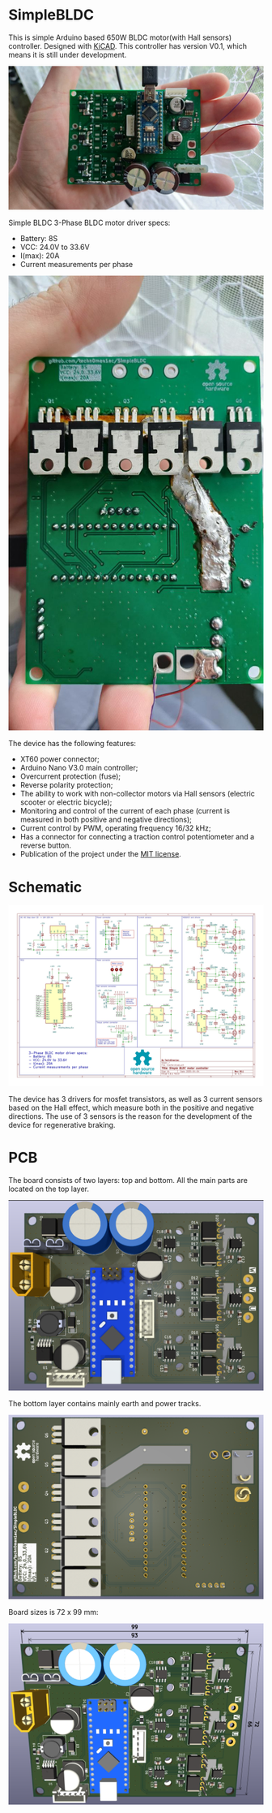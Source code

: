 # SimpleBLDC

This is simple Arduino based 650W BLDC motor(with Hall sensors) controller. Designed with [KiCAD](https://www.kicad.org/). This controller has version V0.1, which means it is still under development.

![SimpleBLDC PCB in real life](https://raw.githubusercontent.com/techn0man1ac/SimpleBLDC/refs/heads/main/PCB/IMGs/Real_BLDC_Face.jpg)

Simple BLDC 3-Phase BLDC motor driver specs:
- Battery: 8S 
- VCC: 24.0V to 33.6V
- I(max): 20A 
- Сurrent measurements per phase

![SimpleBLDC PCB in real life_back](https://raw.githubusercontent.com/techn0man1ac/SimpleBLDC/refs/heads/main/PCB/IMGs/Real_BLDC_back.jpg)

The device has the following features:
- XT60 power connector;
- Arduino Nano V3.0 main controller;
- Overcurrent protection (fuse);
- Reverse polarity protection;
- The ability to work with non-collector motors via Hall sensors (electric scooter or electric bicycle);
- Monitoring and control of the current of each phase (current is measured in both positive and negative directions);
- Current control by PWM, operating frequency 16/32 kHz;
- Has a connector for connecting a traction control potentiometer and a reverse button.
- Publication of the project under the [MIT license](https://github.com/techn0man1ac/SimpleBLDC/blob/main/LICENSE).

# Schematic

![BLDC motor driver schematic](https://raw.githubusercontent.com/techn0man1ac/SimpleBLDC/refs/heads/main/PCB/IMGs/Schematic.jpg)

The device has 3 drivers for mosfet transistors, as well as 3 current sensors based on the Hall effect, which measure both in the positive and negative directions. The use of 3 sensors is the reason for the development of the device for regenerative braking.

# PCB

The board consists of two layers: top and bottom. All the main parts are located on the top layer.

![Face PCB side](https://raw.githubusercontent.com/techn0man1ac/SimpleBLDC/refs/heads/main/PCB/IMGs/PCB_face.png)

The bottom layer contains mainly earth and power tracks.

![The PCB bottom laye](https://raw.githubusercontent.com/techn0man1ac/SimpleBLDC/refs/heads/main/PCB/IMGs/PCB_back.png)

Board sizes is 72 x 99 mm:

![BLDC motor driver schematic](https://raw.githubusercontent.com/techn0man1ac/SimpleBLDC/refs/heads/main/PCB/IMGs/PCB_sizes.png)


